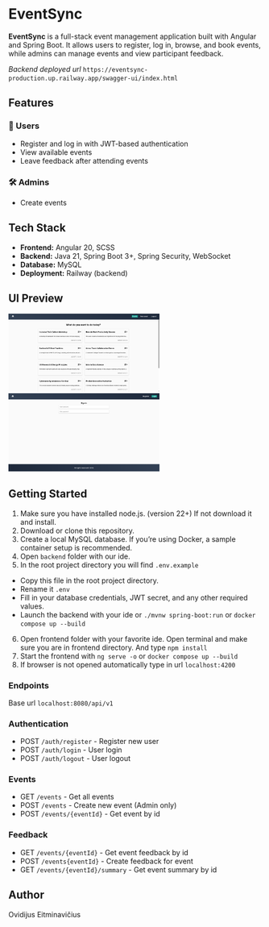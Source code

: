 # EventSync

**EventSync** is a full-stack event management application built with Angular and Spring Boot. It allows users to register, log in, browse, and book events, while admins can manage events and view participant feedback.

*Backend deployed url* `https://eventsync-production.up.railway.app/swagger-ui/index.html`

## Features

### 👥 Users
- Register and log in with JWT-based authentication
- View available events
- Leave feedback after attending events

### 🛠️ Admins
- Create events

## Tech Stack

- **Frontend:** Angular 20, SCSS
- **Backend:** Java 21, Spring Boot 3+, Spring Security, WebSocket
- **Database:** MySQL
- **Deployment:** Railway (backend)

## UI Preview

<img src="./frontend/public/demo/events_page.png" alt="Events page" width="300" />
<img src="./frontend/public/demo/login_page.png" alt="Login page" width="300" />

## Getting Started

1. Make sure you have installed node.js. (version 22+) If not download it and install.
2. Download or clone this repository.
3. Create a local MySQL database. If you’re using Docker, a sample container setup is recommended.
4. Open `backend` folder with our ide.
5. In the root project directory you will find `.env.example`
- Copy this file in the root project directory.
- Rename it `.env`
- Fill in your database credentials, JWT secret, and any other required values.
- Launch the backend with your ide or `./mvnw spring-boot:run` or `docker compose up --build`

6. Open frontend folder with your favorite ide. Open terminal and make sure you are in frontend directory.
And type `npm install`
7. Start the frontend with `ng serve -o` or `docker compose up --build`
8. If browser is not opened automatically type in url `localhost:4200`


### Endpoints 

Base url `localhost:8080/api/v1`

### Authentication

- POST `/auth/register` - Register new user
- POST `/auth/login` - User login
- POST `/auth/logout` - User logout

### Events

- GET `/events` - Get all events
- POST `/events` - Create new event (Admin only)
- POST `/events/{eventId}` - Get event by id

### Feedback

- GET `/events/{eventId}` - Get event feedback by id
- POST `/events{eventId}` - Create feedback for event
- GET `/events/{eventId}/summary` - Get event summary by id

## Author
Ovidijus Eitminavičius